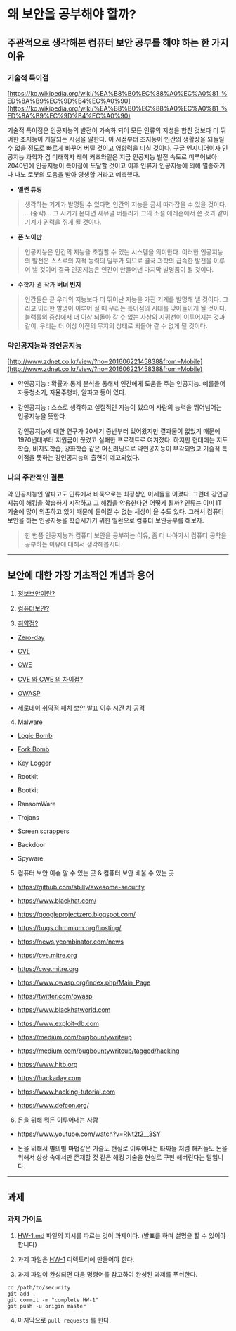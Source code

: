# 왜 보안을 공부해야 할까? 


## 주관적으로 생각해본 컴퓨터 보안 공부를 해야 하는 한 가지 이유 

### 기술적 특이점

  [https://ko.wikipedia.org/wiki/%EA%B8%B0%EC%88%A0%EC%A0%81_%ED%8A%B9%EC%9D%B4%EC%A0%90](https://ko.wikipedia.org/wiki/%EA%B8%B0%EC%88%A0%EC%A0%81_%ED%8A%B9%EC%9D%B4%EC%A0%90)

  기술적 특이점은 인공지능의 발전이 가속화 되어 모든 인류의 지성을 합친 것보다 더 뛰어한 초지능이 개발되는 시점을 말한다. 이 시점부터 초지능이 인간의 생활상을 되돌릴 수 없을 정도로 빠르게 바꾸어 버릴 것이고 영향력을 미칠 것이다. 구글 엔지니어이자 인공지능 과학자 겸 미래학자 레이 커즈와일은 지금 인공지능 발전 속도로 미루어보아 2040년에 인공지능이 특이점에 도달할 것이고 이후 인류가 인공지능에 의해 멸종하거나 나노 로봇의 도움을 받아 영생할 거라고 예측했다. 

- **앨런 튜링**

> 생각하는 기계가 발명될 수 있다면 인간의 지능을 금세 따라잡을 수 있을 것이다. …(중략)… 그 시기가 온다면 새뮤얼 버틀러가 그의 소설 에레혼에서 쓴 것과 같이 기계가 권력을 쥐게 될 것이다.

- **폰 노이만**

> 인공지능은 인간의 지능을 초월할 수 있는 시스템을 의미한다. 이러한 인공지능의 발전은 스스로의 지적 능력의 일부가 되므로 결국 과학의 급속한 발전을 이루어 낼 것이며 결국 인공지능은 인간이 만들어낸 마지막 발명품이 될 것이다.

- 수학자 겸 작가 **버너 빈지**

> 인간들은 곧 우리의 지능보다 더 뛰어난 지능을 가진 기계를 발명해 낼 것이다. 그리고 이러한 발명이 이루어 질 때 우리는 특이점의 시대를 맞아들이게 될 것이다. 블랙홀의 중심에서 더 이상 되돌아 갈 수 없는 사상의 지평선이 이루어지는 것과 같이, 우리는 더 이상 이전의 무지의 상태로 되돌아 갈 수 없게 될 것이다.


### 약인공지능과 강인공지능

  [http://www.zdnet.co.kr/view/?no=20160622145838&from=Mobile](http://www.zdnet.co.kr/view/?no=20160622145838&from=Mobile)
  
- 약인공지능 : 확률과 통계 분석을 통해서 인간에게 도움을 주는 인공지능. 예를들어 자동청소기, 자율주행차, 알파고 등이 있다.

- 강인공지능 : 스스로 생각하고 실질적인 지능이 있으며 사람의 능력을 뛰어넘어는 인공지능을 뜻한다. 

    강인공지능에 대한 연구가 20세기 중반부터 있어왔지만 결과물이 없었기 때문에 1970년대부터 지원금이 끊겼고 실패한 프로젝트로 여겨졌다. 하지만 현대에는 지도학습, 비지도학습, 강화학습 같은 머신러닝으로 약인공지능이 부각되었고 기술적 특이점을 뜻하는 강인공지능의 출현이 예고되었다.

### 나의 **주관적인** 결론 

약 인공지능인 알파고도 인류에서 바둑으로는 최정상인 이세돌을 이겼다. 그런데 강인공지능이 해킹을 학습하기 시작하고 그 해킹을 악용한다면 어떻게 될까? 인류는 이미 IT 기술에 많이 의존하고 있기 때문에 돌이킬 수 없는 세상이 올 수도 있다. 그래서 컴퓨터 보안을 하는 인공지능을 학습시키기 위한 일환으로 컴퓨터 보안공부를 해보자. 

> 한 번쯤 인공지능과 컴퓨터 보안을 공부하는 이유, 좀 더 나아가서 컴퓨터 공학을 공부하는 이유에 대해서 생각해봅시다.

---

## 보안에 대한 가장 기초적인 개념과 용어 

1. [정보보안이란?](InformationSecurity.md)

2. [컴퓨터보안?](ComputerSecurity.md)

3. [취약점?](Vulnerability.md)

  - [Zero-day](https://namu.wiki/w/제로%20데이%20공격)

  - [CVE](https://cve.mitre.org/about/index.html)

  - [CWE](https://cwe.mitre.org/about/index.html)

  - [CVE 와 CWE 의 차이점?](https://danielmiessler.com/blog/difference-cve-cwe/)

  - [OWASP](https://ko.wikipedia.org/wiki/OWASP)

  - [제로데이 취약점 패치 보안 발표 이후 시간 차 공격](ob-presentation.pdf)

4. Malware

  - [Logic Bomb](https://teknokidblog.wordpress.com/2017/04/13/making-your-own-logic-bomb-virus/)

  - [Fork Bomb](https://www.geeksforgeeks.org/fork-bomb/)

  - Key Logger

  - Rootkit

  - Bootkit

  - RansomWare

  - Trojans

  - Screen scrappers

  - Backdoor

  - Spyware

5. 컴퓨터 보안 이슈 알 수 있는 곳 & 컴퓨터 보안 배울 수 있는 곳 

  - https://github.com/sbilly/awesome-security

  - https://www.blackhat.com/
  
  - https://googleprojectzero.blogspot.com/

  - https://bugs.chromium.org/hosting/

  - https://news.ycombinator.com/news

  - https://cve.mitre.org

  - https://cwe.mitre.org

  - https://www.owasp.org/index.php/Main_Page

  - https://twitter.com/owasp

  - https://www.blackhatworld.com

  - https://www.exploit-db.com
  
  - https://medium.com/bugbountywriteup
  
  - https://medium.com/bugbountywriteup/tagged/hacking
  
  - https://www.hitb.org
  
  - https://hackaday.com
  
  - https://www.hacking-tutorial.com
  
  - https://www.defcon.org/

6. 돈을 위해 뭐든 이루어내는 사람 

  - https://www.youtube.com/watch?v=RNt2t2__3SY

  - 돈을 위해서 별의별 마법같은 기술도 현실로 이루어내는 타짜들 처럼 해커들도 돈을 위해서 상상 속에서만 존재할 것 같은 해킹 기술을 현실로 구현 해버린다는 말입니다. 

---

## 과제 

### 과제 가이드 

1. [HW-1.md](HW-1/HW-1.md) 파일의 지시를 따르는 것이 과제이다. (발표를 하며 설명을 할 수 있어야 합니다)

2. 과제 파일은 [HW-1](HW-1) 디렉토리에 만들어야 한다. 

3. 과제 파일이 완성되면 다음 명령어를 참고하여 완성된 과제를 푸쉬한다. 

```shell
cd /path/to/security
git add .
git commit -m "complete HW-1"
git push -u origin master
```

4. 마지막으로 `pull requests` 를 한다. 
